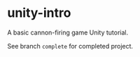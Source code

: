# unity-intro
A basic cannon-firing game Unity tutorial.

See branch `complete` for completed project.
